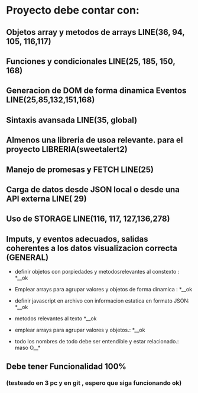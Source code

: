 # Proyecto debe contar con:
## Objetos array y metodos de arrays LINE(36, 94, 105, 116,117)
## Funciones y condicionales LINE(25, 185, 150, 168)
## Generacion de DOM de forma dinamica Eventos LINE(25,85,132,151,168)
## Sintaxis avansada LINE(35, global)

## Almenos una libreria de usoa relevante. para el proyecto LIBRERIA(sweetalert2)
## Manejo de promesas y FETCH LINE(25)
## Carga de datos desde JSON local o desde una API externa LINE( 29)
## Uso de STORAGE LINE(116, 117, 127,136,278)

## Imputs, y eventos adecuados, salidas coherentes a los datos visualizacion correcta (GENERAL)

* definir objetos con porpiedades y metodosrelevantes al constexto : *__ok
* Emplear arrays para agrupar valores y objetos de forma dinamica :  *__ok

* definir javascript en archivo con informacion estatica en formato JSON:  *__ok
* metodos relevantes al texto *__ok
* emplear arrays para agrupar valores y objetos.:  *__ok

* todo los nombres de todo debe ser entendible y estar relacionado.: maso  O__*

## Debe tener Funcionalidad 100% 
### (testeado en 3 pc y en git , espero que siga funcionando ok)

